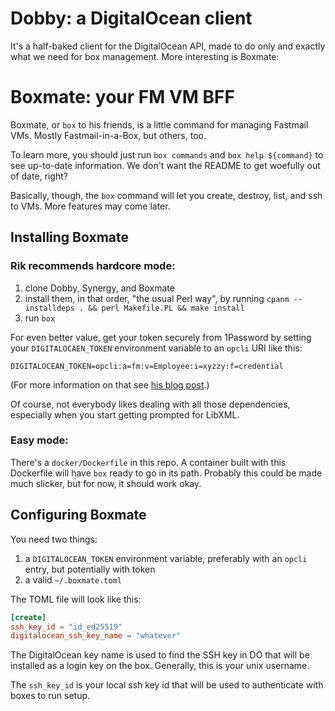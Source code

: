 # Dobby: a DigitalOcean client

It's a half-baked client for the DigitalOcean API, made to do only and exactly
what we need for box management.  More interesting is Boxmate:

# Boxmate: your FM VM BFF

Boxmate, or `box` to his friends, is a little command for managing Fastmail
VMs.  Mostly Fastmail-in-a-Box, but others, too.

To learn more, you should just run `box commands` and `box help ${command}` to
see up-to-date information.  We don't want the README to get woefully out of
date, right?

Basically, though, the `box` command will let you create, destroy, list, and
ssh to VMs.  More features may come later.

## Installing Boxmate

### Rik recommends hardcore mode:

1. clone Dobby, Synergy, and Boxmate
2. install them, in that order, "the usual Perl way", by running
   `cpanm --installdeps . && perl Makefile.PL && make install`
3. run `box`

For even better value, get your token securely from 1Password by setting your
`DIGITALOCAEN_TOKEN` environment variable to an `opcli` URI like this:

```
DIGITALOCEAN_TOKEN=opcli:a=fm:v=Employee:i=xyzzy:f=credential
```

(For more information on that see [his blog
post](https://rjbs.cloud/blog/2024/08/onepassword-library-tweaks/).)

Of course, not everybody likes dealing with all those dependencies, especially
when you start getting prompted for LibXML.

### Easy mode:

There's a `docker/Dockerfile` in this repo.  A container built with this
Dockerfile will have `box` ready to go in its path.  Probably this could be
made much slicker, but for now, it should work okay.

## Configuring Boxmate

You need two things:

1. a `DIGITALOCEAN_TOKEN` environment variable, preferably with an `opcli`
   entry, but potentially with token
2. a valid `~/.boxmate.toml`

The TOML file will look like this:

```toml
[create]
ssh_key_id = "id_ed25519"
digitalocean_ssh_key_name = "whatever"
```

The DigitalOcean key name is used to find the SSH key in DO that will be
installed as a login key on the box.  Generally, this is your unix username.

The `ssh_key_id` is your local ssh key id that will be used to authenticate
with boxes to run setup.
